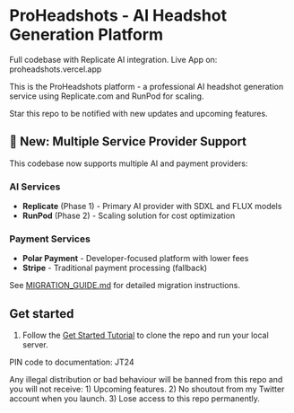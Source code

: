 
# ProHeadshots - AI Headshot Generation Platform

Full codebase with Replicate AI integration. Live App on: proheadshots.vercel.app

This is the ProHeadshots platform - a professional AI headshot generation service using Replicate.com and RunPod for scaling.

Star this repo to be notified with new updates and upcoming features.

## 🚀 New: Multiple Service Provider Support

This codebase now supports multiple AI and payment providers:

### AI Services
- **Replicate** (Phase 1) - Primary AI provider with SDXL and FLUX models
- **RunPod** (Phase 2) - Scaling solution for cost optimization

### Payment Services
- **Polar Payment** - Developer-focused platform with lower fees
- **Stripe** - Traditional payment processing (fallback)

See [MIGRATION_GUIDE.md](./MIGRATION_GUIDE.md) for detailed migration instructions.

## Get started

1. Follow the [Get Started Tutorial](https://www.clonemysaas.com/docs) to clone the repo and run your local server.

PIN code to documentation: JT24

Any illegal distribution or bad behaviour will be banned from this repo and you will not receive: 1) Upcoming features. 2) No shoutout from my Twitter account when you launch. 3) Lose access to this repo permanently.
